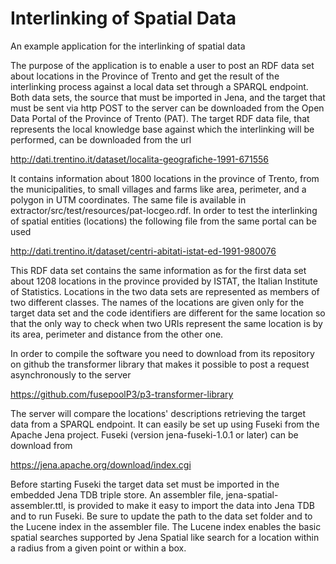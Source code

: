 Interlinking of Spatial Data
============================

An example application for the interlinking of spatial data

The purpose of the application is to enable a user to post an RDF data set about locations in the Province of Trento
and get the result of the interlinking process against a local data set through a SPARQL endpoint. Both data sets,
the source that must be imported in Jena, and the target that must be sent via http POST to the server can be downloaded 
from the Open Data Portal of the Province of Trento (PAT).
The target RDF data file, that represents the local knowledge base against which the interlinking will be performed, can be downloaded from the url

http://dati.trentino.it/dataset/localita-geografiche-1991-671556

It contains information about 1800 locations in the province of Trento, from the municipalities, to small villages and farms like area, perimeter, and a polygon in UTM coordinates. The same file is available in extractor/src/test/resources/pat-locgeo.rdf. In order to test the interlinking of spatial entities (locations) the following file from the same portal can be used

http://dati.trentino.it/dataset/centri-abitati-istat-ed-1991-980076

This RDF data set contains the same information as for the first data set about 1208 locations in the province provided by ISTAT, the Italian Institute of Statistics. Locations in the two data sets are represented as members of two different classes. The names of the locations are given only for the target data set and the code identifiers are different for the same location so that the only way to check when two URIs represent the same location is by its area, perimeter and distance from the other one.

In order to compile the software you need to download from its repository on github the transformer library that makes it possible to post a request asynchronously to the server

https://github.com/fusepoolP3/p3-transformer-library

The server will compare the locations' descriptions retrieving the target data from a SPARQL endpoint. It can easily be set up using Fuseki from the Apache Jena project. Fuseki (version jena-fuseki-1.0.1 or later) can be download from 

https://jena.apache.org/download/index.cgi

Before starting Fuseki the target data set must be imported in the embedded Jena TDB triple store. An assembler file, jena-spatial-assembler.ttl, is provided to make it easy to import the data into Jena TDB and to run Fuseki. Be sure to update the path to the data set folder and to the Lucene index in the assembler file. The Lucene index enables the basic spatial searches supported by Jena Spatial like search for a location within a radius from a given point or within a box.





